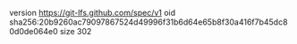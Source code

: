 version https://git-lfs.github.com/spec/v1
oid sha256:20b9260ac79097867524d49996f31b6d64e65b8f30a416f7b45dc80d0de064e0
size 302
